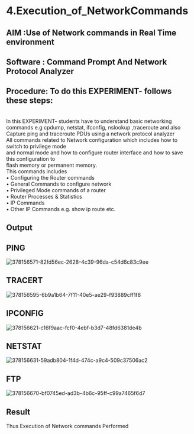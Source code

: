 # 4.Execution_of_NetworkCommands
## AIM :Use of Network commands in Real Time environment
## Software : Command Prompt And Network Protocol Analyzer
## Procedure: To do this EXPERIMENT- follows these steps:
<BR>
In this EXPERIMENT- students have to understand basic networking commands e.g cpdump, netstat, ifconfig, nslookup ,traceroute and also Capture ping and traceroute PDUs using a network protocol analyzer 
<BR>
All commands related to Network configuration which includes how to switch to privilege mode
<BR>
and normal mode and how to configure router interface and how to save this configuration to
<BR>
flash memory or permanent memory.
<BR>
This commands includes
<BR>
• Configuring the Router commands
<BR>
• General Commands to configure network
<BR>
• Privileged Mode commands of a router 
<BR>
• Router Processes & Statistics
<BR>
• IP Commands
<BR>
• Other IP Commands e.g. show ip route etc.
<BR>

## Output
## PING
![378156571-82fd56ec-2628-4c39-96da-c54d6c83c9ee](https://github.com/user-attachments/assets/b3ca6066-35a2-4748-8b96-3b76fd9eec92)
## TRACERT
![378156595-6b9a1b64-7f11-40e5-ae29-f93889cff1f8](https://github.com/user-attachments/assets/cb790655-ee5c-4593-b5f3-7a59f2a5faca)
## IPCONFIG
![378156621-c16f9aac-fcf0-4ebf-b3d7-48fd6381de4b](https://github.com/user-attachments/assets/a3ccd0c6-47c8-4e98-a58c-c3cf8b04e9d2)
## NETSTAT
![378156631-59adb804-1f4d-474c-a9c4-509c37506ac2](https://github.com/user-attachments/assets/ea274f4d-ad44-4517-9024-7045a7f66e66)
## FTP
![378156670-bf0745ed-ad3b-4b6c-95ff-c99a7465f6d7](https://github.com/user-attachments/assets/c0d8da33-2e12-4dfa-8291-44250f8310c2)


## Result
Thus Execution of Network commands Performed 
